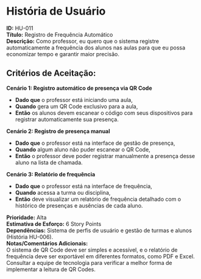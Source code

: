 # História de Usuário  
**ID:** HU-011  
**Título:** Registro de Frequência Automático  
**Descrição:**   Como professor, eu quero que o sistema registre automaticamente a frequência dos alunos nas aulas para que eu possa economizar tempo e garantir maior precisão.

## **Critérios de Aceitação:**  

**Cenário 1: Registro automático de presença via QR Code**  
- **Dado que** o professor está iniciando uma aula,  
- **Quando** gera um QR Code exclusivo para a aula,  
-  **Então** os alunos devem escanear o código com seus dispositivos para registrar automaticamente sua presença.

**Cenário 2: Registro de presença manual**  
- **Dado que** o professor está na interface de gestão de presença,  
- **Quando** algum aluno não puder escanear o QR Code,  
-  **Então** o professor deve poder registrar manualmente a presença desse aluno na lista de chamada.

**Cenário 3: Relatório de frequência**  
-  **Dado que** o professor está na interface de frequência,  
- **Quando** acessa a turma ou disciplina,  
- **Então** deve visualizar um relatório de frequência detalhado com o histórico de presenças e ausências de cada aluno.

**Prioridade:** Alta  
**Estimativa de Esforço:** 6 Story Points  
**Dependências:** Sistema de perfis de usuário e gestão de turmas e alunos (História HU-006).  
**Notas/Comentários Adicionais:**  
O sistema de QR Code deve ser simples e acessível, e o relatório de frequência deve ser exportável em diferentes formatos, como PDF e Excel. Consultar a equipe de tecnologia para verificar a melhor forma de implementar a leitura de QR Codes.
